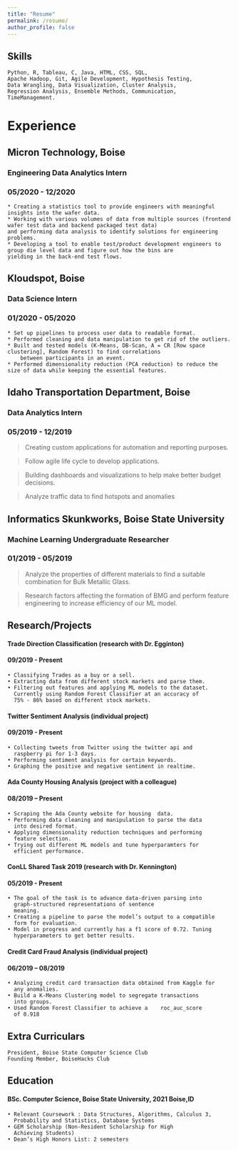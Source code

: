 ```yaml
---
title: "Resume"
permalink: /resume/
author_profile: false
---
```

## Skills
    Python, R, Tableau, C, Java, HTML, CSS, SQL,
    Apache Hadoop, Git, Agile Development, Hypothesis Testing,
    Data Wrangling, Data Visualization, Cluster Analysis,
    Regression Analysis, Ensemble Methods, Communication, 
    TimeManagement.


# Experience
## Micron Technology, Boise
### Engineering Data Analytics Intern
### 05/2020 - 12/2020
    * Creating a statistics tool to provide engineers with meaningful insights into the wafer data.
    * Working with various volumes of data from multiple sources (frontend wafer test data and backend packaged test data) 
    and performing data analysis to identify solutions for engineering problems.
    * Developing a tool to enable test/product development engineers to group die level data and figure out how the bins are
    yielding in the back-end test flows.
    
## Kloudspot, Boise
### Data Science Intern
### 01/2020 - 05/2020
    * Set up pipelines to process user data to readable format.
    * Performed cleaning and data manipulation to get rid of the outliers.
    * Built and tested models (K-Means, DB-Scan, A = CR [Row space clustering], Random Forest) to find correlations
        between participants in an event.
    * Performed dimensionality reduction (PCA reduction) to reduce the size of data while keeping the essential features.
    
## Idaho Transportation Department, Boise     
### Data Analytics Intern
### 05/2019 - 12/2019
> Creating custom applications for automation and
reporting purposes. 

> Follow agile life cycle to develop applications.

> Building dashboards and visualizations to help make 
better budget decisions.
 
> Analyze traffic data to find hotspots and anomalies

## Informatics Skunkworks, Boise State University
### Machine Learning Undergraduate Researcher
### 01/2019 - 05/2019
> Analyze the properties of different materials to find
      a suitable combination for Bulk Metallic Glass.

> Research factors affecting the formation of BMG and perform 
      feature engineering to increase efficiency of our ML model.


## Research/Projects
#### Trade Direction Classification (research with Dr. Egginton)
#### 09/2019 - Present
    • Classifying Trades as a buy or a sell.
    • Extracting data from different stock markets and parse them.
    • Filtering out features and applying ML models to the dataset.
      Currently using Random Forest Classifier at an accuracy of 
      75% - 86% based on different stock markets. 

#### Twitter Sentiment Analysis (individual project)
#### 09/2019 - Present                   
    • Collecting tweets from Twitter using the twitter api and 
      raspberry pi for 1-3 days.
    • Performing sentiment analysis for certain keywords.
    • Graphing the positive and negative sentiment in realtime.

#### Ada County Housing Analysis (project with a colleague)
#### 08/2019 – Present
    • Scraping the Ada County website for housing  data.
    • Performing data cleaning and manipulation to parse the data
      into desired format.
    • Applying dimensionality reduction techniques and performing
      feature selection.
    • Trying out different ML models and tune hyperparamters for
      efficient performance.

####  ConLL Shared Task 2019 (research with Dr. Kennington) 
#### 05/2019 - Present
    • The goal of the task is to advance data-driven parsing into
      graph-structured representations of sentence 
      meaning.
    • Creating a pipeline to parse the model’s output to a compatible
      form for evaluation.
    • Model in progress and currently has a f1 score of 0.72. Tuning 
      hyperparameters to get better results.

#### Credit Card Fraud Analysis (individual project)
#### 06/2019 – 08/2019
    • Analyzing credit card transaction data obtained from Kaggle for
      any anomalies.
    • Build a K-Means Clustering model to segregate transactions 
      into groups.
    • Used Random Forest Classifier to achieve a    roc_auc_score 
      of 0.918


## Extra Curriculars
    President, Boise State Computer Science Club
    Founding Member, BoiseHacks Club 


## Education
####  BSc. Computer Science, Boise State University, 2021 Boise,ID
    • Relevant Coursework : Data Structures, Algorithms, Calculus 3, 
      Probability and Statistics, Database Systems
    • GEM Scholarship (Non-Resident Scholarship for High 
      Achieving Students)
    • Dean’s High Honors List: 2 semesters
